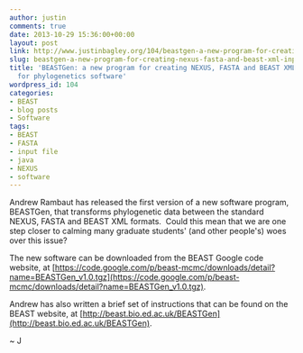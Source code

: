 ```yaml
---
author: justin
comments: true
date: 2013-10-29 15:36:00+00:00
layout: post
link: http://www.justinbagley.org/104/beastgen-a-new-program-for-creating-nexus-fasta-and-beast-xml-input-files-for-phylogenetics-software
slug: beastgen-a-new-program-for-creating-nexus-fasta-and-beast-xml-input-files-for-phylogenetics-software
title: 'BEASTGen: a new program for creating NEXUS, FASTA and BEAST XML input files
  for phylogenetics software'
wordpress_id: 104
categories:
- BEAST
- blog posts
- Software
tags:
- BEAST
- FASTA
- input file
- java
- NEXUS
- software
---
```


Andrew Rambaut has released the first version of a new software program, BEASTGen, that transforms phylogenetic data between the standard NEXUS, FASTA and BEAST XML formats.  Could this mean that we are one step closer to calming many graduate students' (and other people's) woes over this issue?  
  
The new software can be downloaded from the BEAST Google code website, at [https://code.google.com/p/beast-mcmc/downloads/detail?name=BEASTGen_v1.0.tgz](https://code.google.com/p/beast-mcmc/downloads/detail?name=BEASTGen_v1.0.tgz).  
  
Andrew has also written a brief set of instructions that can be found on the BEAST website, at [http://beast.bio.ed.ac.uk/BEASTGen](http://beast.bio.ed.ac.uk/BEASTGen).  
  
~ J
